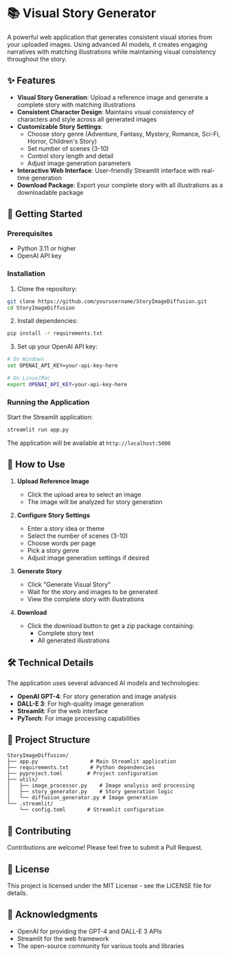 # 📚 Visual Story Generator

A powerful web application that generates consistent visual stories from your uploaded images. Using advanced AI models, it creates engaging narratives with matching illustrations while maintaining visual consistency throughout the story.

## ✨ Features

- **Visual Story Generation**: Upload a reference image and generate a complete story with matching illustrations
- **Consistent Character Design**: Maintains visual consistency of characters and style across all generated images
- **Customizable Story Settings**:
  - Choose story genre (Adventure, Fantasy, Mystery, Romance, Sci-Fi, Horror, Children's Story)
  - Set number of scenes (3-10)
  - Control story length and detail
  - Adjust image generation parameters
- **Interactive Web Interface**: User-friendly Streamlit interface with real-time generation
- **Download Package**: Export your complete story with all illustrations as a downloadable package

## 🚀 Getting Started

### Prerequisites

- Python 3.11 or higher
- OpenAI API key

### Installation

1. Clone the repository:
```bash
git clone https://github.com/yourusername/StoryImageDiffusion.git
cd StoryImageDiffusion
```

2. Install dependencies:
```bash
pip install -r requirements.txt
```

3. Set up your OpenAI API key:
```bash
# On Windows
set OPENAI_API_KEY=your-api-key-here

# On Linux/Mac
export OPENAI_API_KEY=your-api-key-here
```

### Running the Application

Start the Streamlit application:
```bash
streamlit run app.py
```

The application will be available at `http://localhost:5000`

## 🎨 How to Use

1. **Upload Reference Image**
   - Click the upload area to select an image
   - The image will be analyzed for story generation

2. **Configure Story Settings**
   - Enter a story idea or theme
   - Select the number of scenes (3-10)
   - Choose words per page
   - Pick a story genre
   - Adjust image generation settings if desired

3. **Generate Story**
   - Click "Generate Visual Story"
   - Wait for the story and images to be generated
   - View the complete story with illustrations

4. **Download**
   - Click the download button to get a zip package containing:
     - Complete story text
     - All generated illustrations

## 🛠️ Technical Details

The application uses several advanced AI models and technologies:

- **OpenAI GPT-4**: For story generation and image analysis
- **DALL-E 3**: For high-quality image generation
- **Streamlit**: For the web interface
- **PyTorch**: For image processing capabilities

## 📝 Project Structure

```
StoryImageDiffusion/
├── app.py                 # Main Streamlit application
├── requirements.txt       # Python dependencies
├── pyproject.toml        # Project configuration
├── utils/
│   ├── image_processor.py    # Image analysis and processing
│   ├── story_generator.py    # Story generation logic
│   └── diffusion_generator.py # Image generation
└── .streamlit/
    └── config.toml       # Streamlit configuration
```

## 🤝 Contributing

Contributions are welcome! Please feel free to submit a Pull Request.

## 📄 License

This project is licensed under the MIT License - see the LICENSE file for details.

## 🙏 Acknowledgments

- OpenAI for providing the GPT-4 and DALL-E 3 APIs
- Streamlit for the web framework
- The open-source community for various tools and libraries 